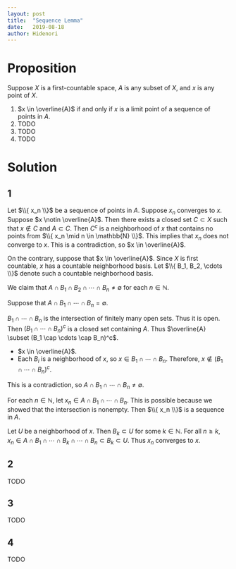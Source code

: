 ```yaml
---
layout: post
title:  "Sequence Lemma"
date:   2019-08-18
author: Hidenori
---
```


# Proposition
Suppose $X$ is a first-countable space, $A$ is any subset of $X$, and $x$ is any point of $X$.

1. $x \in \overline{A}$ if and only if $x$ is a limit point of a sequence of points in $A$.
1. TODO
1. TODO
1. TODO

# Solution
## 1
Let $\\{ x_n \\}$ be a sequence of points in $A$.
Suppose $x_n$ converges to $x$.
Suppose $x \notin \overline{A}$.
Then there exists a closed set $C \subset X$ such that $x \notin C$ and $A \subset C$.
Then $C^c$ is a neighborhood of $x$ that contains no points from $\\{ x_n \mid n \in \mathbb{N} \\}$.
This implies that $x_n$ does not converge to $x$.
This is a contradiction, so $x \in \overline{A}$.

On the contrary, suppose that $x \in \overline{A}$.
Since $X$ is first countable, $x$ has a countable neighborhood basis.
Let $\\{ B_1, B_2, \cdots \\}$ denote such a countable neighborhood basis.

We claim that $A \cap B_1 \cap B_2 \cap \cdots \cap B_n \ne \emptyset$ for each $n \in \mathbb{N}$.

Suppose that $A \cap B_1 \cap \cdots \cap B_n = \emptyset$.

$B_1 \cap \cdots \cap B_n$ is the intersection of finitely many open sets.
Thus it is open.
Then $(B_1 \cap \cdots \cap B_n)^c$ is a closed set containing $A$.
Thus $\overline{A} \subset (B_1 \cap \cdots \cap B_n)^c$.
* $x \in \overline{A}$.
* Each $B_i$ is a neighborhood of $x$, so $x \in B_1 \cap \cdots \cap B_n$.
  Therefore, $x \notin (B_1 \cap \cdots \cap B_n)^c$.

This is a contradiction, so $A \cap B_1 \cap \cdots \cap B_n \ne \emptyset$.

For each $n \in \mathbb{N}$, let $x_n \in A \cap B_1 \cap \cdots \cap B_n$.
This is possible because we showed that the intersection is nonempty.
Then $\\{ x_n \\}$ is a sequence in $A$.

Let $U$ be a neighborhood of $x$.
Then $B_k \subset U$ for some $k \in \mathbb{N}$.
For all $n \geq k$, $x_n \in A \cap B_1 \cap \cdots \cap B_k \cap \cdots \cap B_n \subset B_k \subset U$.
Thus $x_n$ converges to $x$.


## 2
TODO

## 3
TODO

## 4
TODO
